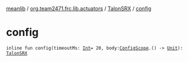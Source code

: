 [meanlib](../../index.md) / [org.team2471.frc.lib.actuators](../index.md) / [TalonSRX](index.md) / [config](./config.md)

# config

`inline fun config(timeoutMs: `[`Int`](https://kotlinlang.org/api/latest/jvm/stdlib/kotlin/-int/index.html)` = 20, body: `[`ConfigScope`](-config-scope/index.md)`.() -> `[`Unit`](https://kotlinlang.org/api/latest/jvm/stdlib/kotlin/-unit/index.html)`): `[`TalonSRX`](index.md)